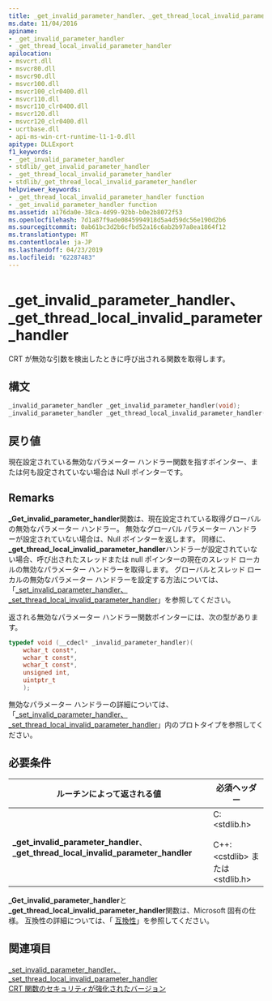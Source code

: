 ```yaml
---
title: _get_invalid_parameter_handler、_get_thread_local_invalid_parameter_handler
ms.date: 11/04/2016
apiname:
- _get_invalid_parameter_handler
- _get_thread_local_invalid_parameter_handler
apilocation:
- msvcrt.dll
- msvcr80.dll
- msvcr90.dll
- msvcr100.dll
- msvcr100_clr0400.dll
- msvcr110.dll
- msvcr110_clr0400.dll
- msvcr120.dll
- msvcr120_clr0400.dll
- ucrtbase.dll
- api-ms-win-crt-runtime-l1-1-0.dll
apitype: DLLExport
f1_keywords:
- _get_invalid_parameter_handler
- stdlib/_get_invalid_parameter_handler
- _get_thread_local_invalid_parameter_handler
- stdlib/_get_thread_local_invalid_parameter_handler
helpviewer_keywords:
- _get_thread_local_invalid_parameter_handler function
- _get_invalid_parameter_handler function
ms.assetid: a176da0e-38ca-4d99-92bb-b0e2b8072f53
ms.openlocfilehash: 7d1a87f9ade0845994918d5a4d59dc56e190d2b6
ms.sourcegitcommit: 0ab61bc3d2b6cfbd52a16c6ab2b97a8ea1864f12
ms.translationtype: MT
ms.contentlocale: ja-JP
ms.lasthandoff: 04/23/2019
ms.locfileid: "62287483"
---
```

# <a name="getinvalidparameterhandler-getthreadlocalinvalidparameterhandler"></a>_get_invalid_parameter_handler、_get_thread_local_invalid_parameter_handler

CRT が無効な引数を検出したときに呼び出される関数を取得します。

## <a name="syntax"></a>構文

```C
_invalid_parameter_handler _get_invalid_parameter_handler(void);
_invalid_parameter_handler _get_thread_local_invalid_parameter_handler(void);
```

## <a name="return-value"></a>戻り値

現在設定されている無効なパラメーター ハンドラー関数を指すポインター、または何も設定されていない場合は Null ポインターです。

## <a name="remarks"></a>Remarks

**_Get_invalid_parameter_handler**関数は、現在設定されている取得グローバルの無効なパラメーター ハンドラー。 無効なグローバル パラメーター ハンドラーが設定されていない場合は、Null ポインターを返します。 同様に、 **_get_thread_local_invalid_parameter_handler**ハンドラーが設定されていない場合、呼び出されたスレッドまたは null ポインターの現在のスレッド ローカルの無効なパラメーター ハンドラーを取得します。 グローバルとスレッド ローカルの無効なパラメーター ハンドラーを設定する方法については、「[_set_invalid_parameter_handler、_set_thread_local_invalid_parameter_handler](set-invalid-parameter-handler-set-thread-local-invalid-parameter-handler.md)」を参照してください。

返される無効なパラメーター ハンドラー関数ポインターには、次の型があります。

```C
typedef void (__cdecl* _invalid_parameter_handler)(
    wchar_t const*,
    wchar_t const*,
    wchar_t const*,
    unsigned int,
    uintptr_t
    );
```

無効なパラメーター ハンドラーの詳細については、「[_set_invalid_parameter_handler、_set_thread_local_invalid_parameter_handler](set-invalid-parameter-handler-set-thread-local-invalid-parameter-handler.md)」内のプロトタイプを参照してください。

## <a name="requirements"></a>必要条件

|ルーチンによって返される値|必須ヘッダー|
|-------------|---------------------|
|**_get_invalid_parameter_handler**、 **_get_thread_local_invalid_parameter_handler**|C: \<stdlib.h><br /><br /> C++: \<cstdlib> または \<stdlib.h>|

**_Get_invalid_parameter_handler**と **_get_thread_local_invalid_parameter_handler**関数は、Microsoft 固有の仕様。 互換性の詳細については、「 [互換性](../../c-runtime-library/compatibility.md)」を参照してください。

## <a name="see-also"></a>関連項目

[_set_invalid_parameter_handler、_set_thread_local_invalid_parameter_handler](set-invalid-parameter-handler-set-thread-local-invalid-parameter-handler.md)<br/>
[CRT 関数のセキュリティが強化されたバージョン](../../c-runtime-library/security-enhanced-versions-of-crt-functions.md)<br/>
